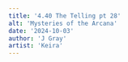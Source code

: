 ```yaml
---
title: '4.40 The Telling pt 28'
alt: 'Mysteries of the Arcana'
date: '2024-10-03'
author: 'J Gray'
artist: 'Keira'
---
```

